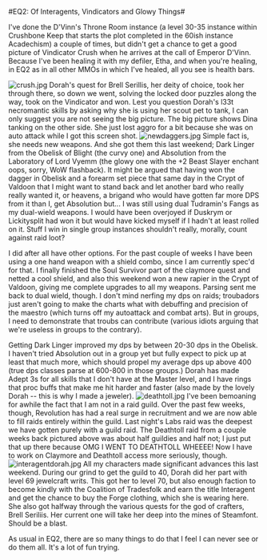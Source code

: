 #EQ2: Of Interagents, Vindicators and Glowy Things#

I've done the D'Vinn's Throne Room instance (a level 30-35 instance within Crushbone Keep that starts the plot completed in the 60ish instance Acadechism) a couple of times, but didn't get a chance to get a good picture of Vindicator Crush when he arrives at the call of Emperor D'Vinn. Because I've been healing it with my defiler, Etha, and when you're healing, in EQ2 as in all other MMOs in which I've healed, all you see is health bars.


![crush.jpg](http://westkarana.com/wp-content/uploads/2006/12/crush.jpg)
Dorah's quest for Brell Serillis, her deity of choice, took her through there, so down we went, solving the locked door puzzles along the way, took on the Vindicator and won. Lest you question Dorah's l33t necromantic skills by asking why she is using her scout pet to tank, I can only suggest you are not seeing the big picture. The big picture shows Dina tanking on the other side. She just lost aggro for a bit because she was on auto attack while I got this screen shot.
![newdaggers.jpg](http://westkarana.com/wp-content/uploads/2006/12/newdaggers.jpg)
Simple fact is, she needs new weapons. And she got them this last weekend; Dark Linger from the Obelisk of Blight (the curvy one) and Absolution from the Laboratory of Lord Vyemm (the glowy one with the +2 Beast Slayer enchant oops, sorry, WoW flashback). It might be argued that having won the dagger in Obelisk and a forearm set piece that same day in the Crypt of Valdoon that I might want to stand back and let another bard who really really wanted it, or heavens, a brigand who would have gotten far more DPS from it than I, get Absolution but... I was still using dual Tudramin's Fangs as my dual-wield weapons. I would have been overjoyed if Duskrym or Lickitysplit had won it but would have kicked myself if I hadn't at least rolled on it. Stuff I win in single group instances shouldn't really, morally, count against raid loot?

I did after all have other options. For the past couple of weeks I have been using a one hand weapon with a shield combo, since I am currently spec'd for that. I finally finished the Soul Survivor part of the claymore quest and netted a cool shield, and also this weekend won a new rapier in the Crypt of Valdoon, giving me complete upgrades to all my weapons. Parsing sent me back to dual wield, though. I don't mind nerfing my dps on raids; troubadors just aren't going to make the charts what with debuffing and precision of the maestro (which turns off my autoattack and combat arts). But in groups, I need to demonstrate that troubs can contribute (various idiots arguing that we're useless in groups to the contrary).

Getting Dark Linger improved my dps by between 20-30 dps in the Obelisk. I haven't tried Absolution out in a group yet but fully expect to pick up at least that much more, which should propel my average dps up above 400 (true dps classes parse at 600-800 in those groups.) Dorah has made Adept 3s for all skills that I don't have at the Master level, and I have rings that proc buffs that make me hit harder and faster (also made by the lovely Dorah -- this is why I made a jeweler).
![deathtoll.jpg](http://westkarana.com/wp-content/uploads/2006/12/deathtoll.jpg)
I've been bemoaning for awhile the fact that I am not in a raid guild. Over the past few weeks, though, Revolution has had a real surge in recruitment and we are now able to fill raids entirely within the guild. Last night's Labs raid was the deepest we have gotten purely with a guild raid. The Deathtoll raid from a couple weeks back pictured above was about half guildies and half not; I just put that up there because OMG I WENT TO DEATHTOLL WHEEEE! Now I have to work on Claymore and Deathtoll access more seriously, though.
![interagentdorah.jpg](http://westkarana.com/wp-content/uploads/2006/12/interagentdorah.jpg)
All my characters made significant advances this last weekend. During our grind to get the guild to 40, Dorah did her part with level 69 jewelcraft writs. This got her to level 70, but also enough faction to become kindly with the Coalition of Tradesfolk and earn the title Interagent and get the chance to buy the Forge clothing, which she is wearing here. She also got halfway through the various quests for the god of crafters, Brell Seriliis. Her current one will take her deep into the mines of Steamfont. Should be a blast.

As usual in EQ2, there are so many things to do that I feel I can never see or do them all. It's a lot of fun trying.
